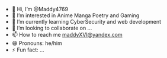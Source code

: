 - 👋 Hi, I’m @Maddy4769
- 👀 I’m interested in Anime Manga Poetry and Gaming
- 🌱 I’m currently learning CyberSecurity and web development 
- 💞️ I’m looking to collaborate on ...
- 📫 How to reach me maddyXVI@yandex.com
- 😄 Pronouns: he/him
- ⚡ Fun fact: ...

<!---
Maddy4769/Maddy4769 is a ✨ special ✨ repository because its `README.md` (this file) appears on your GitHub profile.
You can click the Preview link to take a look at your changes.
--->

